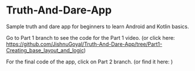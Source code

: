 # Truth-And-Dare-App
Sample truth and dare app for beginners to learn Android and Kotlin basics.

Go to Part 1 branch to see the code for the Part 1 video. (or click here: https://github.com/JishnuGoyal/Truth-And-Dare-App/tree/Part1-Creating_base_layout_and_logic)

For the final code of the app, click on Part 2 branch. (or find it here: )
